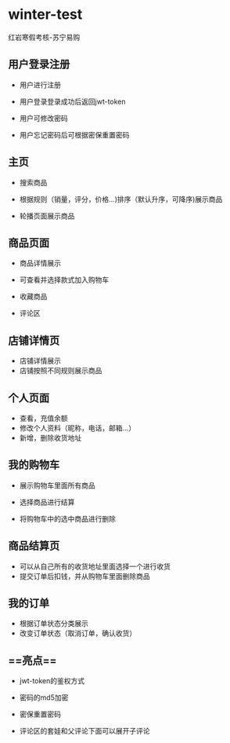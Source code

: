 # winter-test
红岩寒假考核-苏宁易购

## 用户登录注册

* 用户进行注册

* 用户登录登录成功后返回jwt-token

* 用户可修改密码
* 用户忘记密码后可根据密保重置密码

## 主页

* 搜索商品
* 根据规则（销量，评分，价格...)排序（默认升序，可降序)展示商品

* 轮播页面展示商品

## 商品页面

* 商品详情展示

* 可查看并选择款式加入购物车

* 收藏商品
* 评论区

## 店铺详情页





* 店铺详情展示
* 店铺按照不同规则展示商品

## 个人页面


* 查看，充值余额
* 修改个人资料（昵称，电话，邮箱...）
* 新增，删除收货地址

## 我的购物车


* 展示购物车里面所有商品

* 选择商品进行结算

* 将购物车中的选中商品进行删除

## 商品结算页


* 可以从自己所有的收货地址里面选择一个进行收货
* 提交订单后扣钱，并从购物车里面删除商品

## 我的订单

- 根据订单状态分类展示
- 改变订单状态（取消订单，确认收货）

## ==亮点==

* jwt-token的鉴权方式
* 密码的md5加密

* 密保重置密码

* 评论区的套娃和父评论下面可以展开子评论

